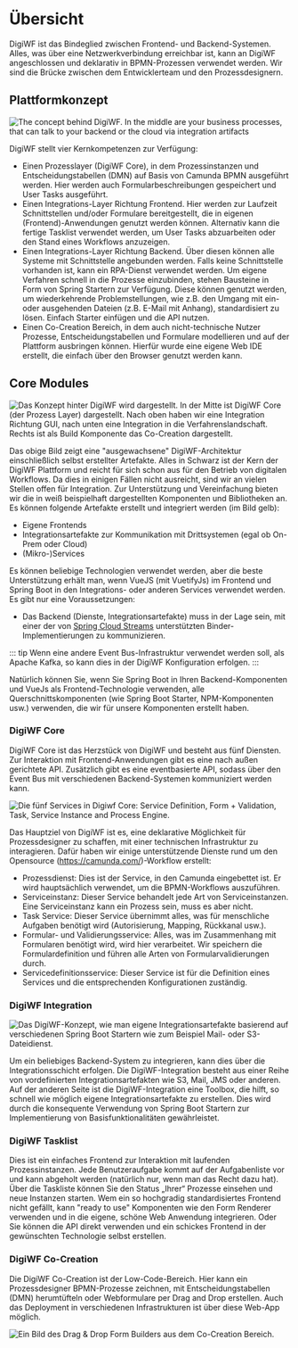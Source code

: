 # Übersicht

DigiWF ist das Bindeglied zwischen Frontend- und Backend-Systemen. Alles, was über eine Netzwerkverbindung erreichbar
ist, kann an DigiWF angeschlossen und deklarativ in BPMN-Prozessen verwendet werden. Wir sind die Brücke zwischen dem
Entwicklerteam und den Prozessdesignern.

## Plattformkonzept

![The concept behind DigiWF. In the middle are your business processes, that can talk to your backend or
the cloud via integration artifacts](~@source/images/platform/architecture/digiwf_concept_process_and_integrationplatform.png)

DigiWF stellt vier Kernkompetenzen zur Verfügung:

- Einen Prozesslayer (DigiWF Core), in dem Prozessinstanzen und Entscheidungstabellen (DMN) auf Basis von Camunda BPMN
  ausgeführt werden. Hier werden auch Formularbeschreibungen gespeichert und User Tasks ausgeführt.
- Einen Integrations-Layer Richtung Frontend. Hier werden zur Laufzeit Schnittstellen und/oder Formulare bereitgestellt,
  die in eigenen (Frontend)-Anwendungen genutzt werden können. Alternativ kann die fertige Tasklist verwendet werden, um
  User Tasks abzuarbeiten oder den Stand eines Workflows anzuzeigen.
- Einen Integrations-Layer Richtung Backend. Über diesen können alle Systeme mit Schnittstelle angebunden werden. Falls
  keine Schnittstelle vorhanden ist, kann ein RPA-Dienst verwendet werden. Um eigene Verfahren schnell in die Prozesse
  einzubinden, stehen Bausteine in Form von Spring Startern zur Verfügung. Diese können genutzt werden, um
  wiederkehrende Problemstellungen, wie z.B. den Umgang mit ein- oder ausgehenden Dateien (z.B. E-Mail mit Anhang),
  standardisiert zu lösen. Einfach Starter einfügen und die API nutzen.
- Einen Co-Creation Bereich, in dem auch nicht-technische Nutzer Prozesse, Entscheidungstabellen und Formulare
  modellieren und auf der Plattform ausbringen können. Hierfür wurde eine eigene Web IDE erstellt, die einfach über den
  Browser genutzt werden kann.

## Core Modules

![Das Konzept hinter DigiWF wird dargestellt. In der Mitte ist DigiWF Core (der Prozess Layer) dargestellt.
Nach oben haben wir eine Integration Richtung GUI, nach unten eine Integration in die Verfahrenslandschaft. Rechts
ist als Build Komponente das Co-Creation dargestellt.](~@source/images/platform/architecture/digiwf_how_to_integrate_your_app.png)

Das obige Bild zeigt eine "ausgewachsene" DigiWF-Architektur einschließlich selbst erstellter Artefakte. Alles in
Schwarz ist der Kern der DigiWF Plattform und reicht für sich schon aus für den Betrieb von digitalen Workflows. Da dies 
in einigen Fällen nicht ausreicht, sind wir an vielen Stellen offen für Integration. Zur Unterstützung und Vereinfachung bieten
wir die in weiß beispielhaft dargestellten Komponenten und Bibliotheken an.
Es können folgende Artefakte erstellt und integriert werden (im Bild gelb):

- Eigene Frontends
- Integrationsartefakte zur Kommunikation mit Drittsystemen (egal ob On-Prem oder Cloud)
- (Mikro-)Services

Es können beliebige Technologien verwendet werden, aber die beste Unterstützung erhält man, wenn VueJS (mit VuetifyJs)
im Frontend und Spring Boot in den Integrations- oder anderen Services verwendet werden. Es gibt nur eine
Voraussetzungen:

- Das Backend (Dienste, Integrationsartefakte) muss in der Lage sein, mit einer der
  von [Spring Cloud Streams](https://spring.io/projects/spring-cloud-stream) unterstützten Binder-Implementierungen zu
  kommunizieren.

::: tip
Wenn eine andere Event Bus-Infrastruktur verwendet werden soll, als Apache Kafka, so kann dies in der DigiWF
Konfiguration erfolgen.
:::

Natürlich können Sie, wenn Sie Spring Boot in Ihren Backend-Komponenten und VueJs als Frontend-Technologie verwenden,
alle Querschnittskomponenten (wie Spring Boot Starter, NPM-Komponenten usw.) verwenden, die wir für unsere Komponenten
erstellt haben.

### DigiWF Core

DigiWF Core ist das Herzstück von DigiWF und besteht aus fünf Diensten. Zur Interaktion mit Frontend-Anwendungen gibt es
eine nach außen gerichtete API. Zusätzlich gibt es eine eventbasierte API, sodass über den Event Bus mit verschiedenen
Backend-Systemen kommuniziert werden kann.

![Die fünf Services in Digiwf Core: Service Definition, Form + Validation, Task, Service Instance and
Process Engine.](~@source/images/platform/architecture/digiwf_core_services.png)

Das Hauptziel von DigiWF ist es, eine deklarative Möglichkeit für Prozessdesigner zu schaffen, mit einer technischen
Infrastruktur zu interagieren. Dafür haben wir einige unterstützende Dienste rund um den
Opensource (https://camunda.com/)-Workflow erstellt:

- Prozessdienst: Dies ist der Service, in den Camunda eingebettet ist. Er wird hauptsächlich verwendet, um die
  BPMN-Workflows auszuführen.
- Serviceinstanz: Dieser Service behandelt jede Art von Serviceinstanzen. Eine Serviceinstanz kann ein Prozess sein,
  muss es aber nicht.
- Task Service: Dieser Service übernimmt alles, was für menschliche Aufgaben benötigt wird (Autorisierung, Mapping,
  Rückkanal usw.).
- Formular- und Validierungsservice: Alles, was im Zusammenhang mit Formularen benötigt wird, wird hier verarbeitet. Wir
  speichern die Formulardefinition und führen alle Arten von Formularvalidierungen durch.
- Servicedefinitionsservice: Dieser Service ist für die Definition eines Services und die entsprechenden Konfigurationen
  zuständig.

### DigiWF Integration

![Das DigiWF-Konzept, wie man eigene Integrationsartefakte basierend auf verschiedenen Spring Boot
Startern wie zum Beispiel Mail- oder S3-Dateidienst.](~@source/images/platform/architecture/digiwf_how_to_build_your_own_service.png)

Um ein beliebiges Backend-System zu integrieren, kann dies über die Integrationsschicht erfolgen. Die DigiWF-Integration
besteht aus einer Reihe von vordefinierten Integrationsartefakten wie S3, Mail, JMS oder anderen. Auf der anderen Seite
ist die DigiWF-Integration eine Toolbox, die hilft, so schnell wie möglich eigene Integrationsartefakte zu erstellen.
Dies wird durch die konsequente Verwendung von Spring Boot Startern zur Implementierung von Basisfunktionalitäten
gewährleistet.

### DigiWF Tasklist

Dies ist ein einfaches Frontend zur Interaktion mit laufenden Prozessinstanzen. Jede Benutzeraufgabe kommt auf der
Aufgabenliste vor und kann abgeholt werden (natürlich nur, wenn man das Recht dazu hat). Über die Taskliste können Sie
den Status „Ihrer“ Prozesse einsehen und neue Instanzen starten. Wem ein so hochgradig standardisiertes Frontend nicht
gefällt, kann "ready to use" Komponenten wie den Form Renderer verwenden und in die eigene, schöne Web Anwendung
integrieren. Oder Sie können die API direkt verwenden und ein schickes Frontend in der gewünschten Technologie selbst
erstellen.

### DigiWF Co-Creation

Die DigiWF Co-Creation ist der Low-Code-Bereich. Hier kann ein Prozessdesigner BPMN-Prozesse zeichnen, mit
Entscheidungstabellen (DMN) herumtüfteln oder Webformulare per Drag and Drop erstellen. Auch das Deployment in
verschiedenen Infrastrukturen ist über diese Web-App möglich.

![Ein Bild des Drag & Drop Form Builders aus dem Co-Creation Bereich.](~@source/images/platform/architecture/form_builder.png)
